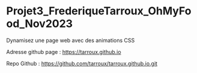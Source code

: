# Projet3_FrederiqueTarroux_OhMyFood_Nov2023
 Dynamisez une page web avec des animations CSS

 Adresse github page : https://tarroux.github.io

 Repo Github : https://github.com/tarroux/tarroux.github.io.git
